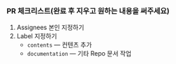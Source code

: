 ### PR 체크리스트(완료 후 지우고 원하는 내용을 써주세요)

1. Assignees 본인 지정하기
2. Label 지정하기
    * `contents` — 컨텐츠 추가
    * `documentation` — 기타 Repo 문서 작업
